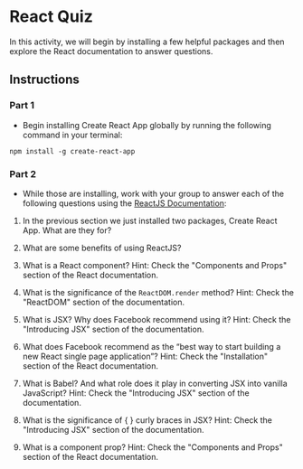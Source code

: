 # React Quiz

In this activity, we will begin by installing a few helpful packages and then explore the React documentation to answer questions.

## Instructions

### Part 1

* Begin installing Create React App globally by running the following command in your terminal:

`npm install -g create-react-app`

### Part 2

* While those are installing, work with your group to answer each of the following questions using the [ReactJS Documentation](https://facebook.github.io/react/):

1. In the previous section we just installed two packages, Create React App. What are they for?

2. What are some benefits of using ReactJS?

3. What is a React component? Hint: Check the "Components and Props" section of the React documentation.

4. What is the significance of the `ReactDOM.render` method? Hint: Check the "ReactDOM" section of the documentation.

5. What is JSX? Why does Facebook recommend using it? Hint: Check the "Introducing JSX" section of the documentation.

6. What does Facebook recommend as the “best way to start building a new React single page application”? Hint: Check the "Installation" section of the React documentation.

7. What is Babel? And what role does it play in converting JSX into vanilla JavaScript? Hint: Check the "Introducing JSX" section of the documentation.

8. What is the significance of { } curly braces in JSX? Hint: Check the "Introducing JSX" section of the documentation.

9. What is a component prop? Hint: Check the "Components and Props" section of the React documentation.
